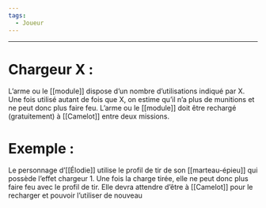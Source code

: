 ```yaml
---
tags:
  - Joueur
---
```

___
# Chargeur X : 

L’arme ou le [[module]] dispose d’un nombre d’utilisations indiqué par X. Une fois utilisé autant de fois que X, on estime qu’il n’a plus de munitions et ne peut donc plus faire feu. L’arme ou le [[module]] doit être rechargé (gratuitement) à [[Camelot]] entre deux missions.

# Exemple : 

Le personnage d’[[Élodie]] utilise le profil de tir de son [[marteau-épieu]] qui possède l’effet chargeur 1. Une fois la charge tirée, elle ne peut donc plus faire feu avec le profil de tir. Elle devra attendre d’être à [[Camelot]] pour le recharger et pouvoir l’utiliser de nouveau